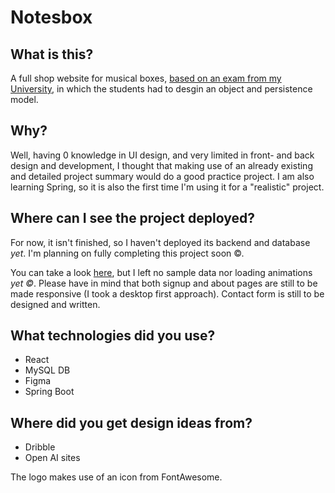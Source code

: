 # Notesbox

## What is this?

A full shop website for musical boxes, [based on an exam from my University](https://pdfhost.io/v/9DPsinW.t_DDS_Final_Febrero_2022_Notesbox), in which the students had to desgin an object and persistence model. 

## Why?

Well, having 0 knowledge in UI design, and very limited in front- and back design and development, I thought that making use of an already existing and detailed project summary would do a good practice project. I am also learning Spring, so it is also the first time I'm using it for a "realistic" project.

## Where can I see the project deployed?

For now, it isn't finished, so I haven't deployed its backend and database _yet_. I'm planning on fully completing this project soon ©.

You can take a look [here](https://notesbox.netlify.app/), but I left no sample data nor loading animations _yet ©_.
Please have in mind that both signup and about pages are still to be made responsive (I took a desktop first approach). Contact form is still to be designed and written.

## What technologies did you use?

- React 
- MySQL DB
- Figma
- Spring Boot

## Where did you get design ideas from?

- Dribble
- Open AI sites

The logo makes use of an icon from FontAwesome.
